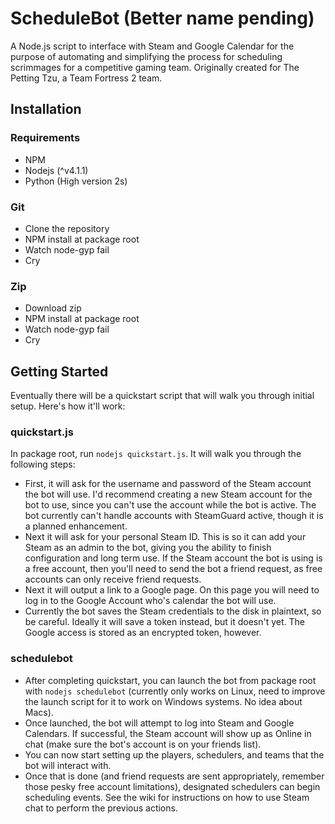 # ScheduleBot (Better name pending)

A Node.js script to interface with Steam and Google Calendar for the purpose of automating and simplifying the process for scheduling scrimmages for a competitive gaming team.  Originally created for The Petting Tzu, a Team Fortress 2 team.

## Installation

### Requirements
* NPM
* Nodejs (^v4.1.1)
* Python (High version 2s)

### Git
* Clone the repository
* NPM install at package root
* Watch node-gyp fail
* Cry

### Zip
* Download zip
* NPM install at package root
* Watch node-gyp fail
* Cry

## Getting Started
Eventually there will be a quickstart script that will walk you through initial setup.  Here's how it'll work:

### quickstart.js
In package root, run `nodejs quickstart.js`.  It will walk you through the following steps:
* First, it will ask for the username and password of the Steam account the bot will use.  I'd recommend creating a new Steam account for the bot to use, since you can't use the account while the bot is active.  The bot currently can't handle accounts with SteamGuard active, though it is a planned enhancement.
* Next it will ask for your personal Steam ID.  This is so it can add your Steam as an admin to the bot, giving you the ability to finish configuration and long term use.  If the Steam account the bot is using is a free account, then you'll need to send the bot a friend request, as free accounts can only receive friend requests.
* Next it will output a link to a Google page.  On this page you will need to log in to the Google Account who's calendar the bot will use.
* Currently the bot saves the Steam credentials to the disk in plaintext, so be careful.  Ideally it will save a token instead, but it doesn't yet.  The Google access is stored as an encrypted token, however.

### schedulebot
* After completing quickstart, you can launch the bot from package root with `nodejs schedulebot` (currently only works on Linux, need to improve the launch script for it to work on Windows systems.  No idea about Macs).
* Once launched, the bot will attempt to log into Steam and Google Calendars.  If successful, the Steam account will show up as Online in chat (make sure the bot's account is on your friends list).
* You can now start setting up the players, schedulers, and teams that the bot will interact with.
* Once that is done (and friend requests are sent appropriately, remember those pesky free account limitations), designated schedulers can begin scheduling events.  See the wiki for instructions on how to use Steam chat to perform the previous actions.
